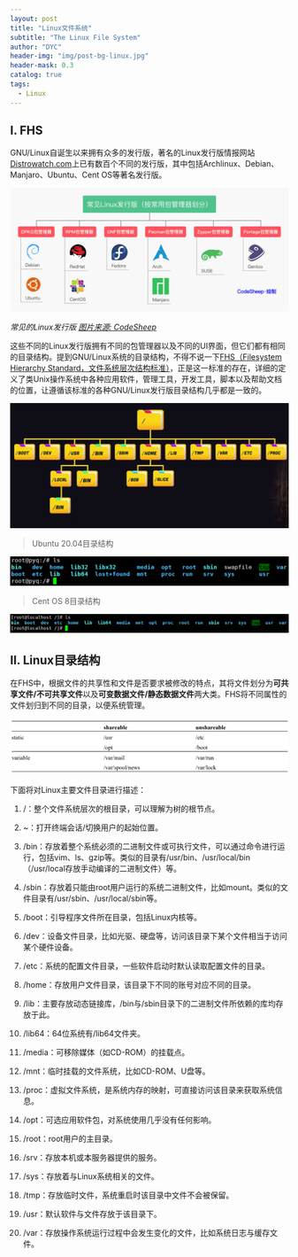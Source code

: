 ```yaml
---
layout: post
title: "Linux文件系统"
subtitle: "The Linux File System"
author: "DYC"
header-img: "img/post-bg-linux.jpg"
header-mask: 0.3
catalog: true
tags:
  - Linux
---
```


## Ⅰ. FHS

GNU/Linux自诞生以来拥有众多的发行版，著名的Linux发行版情报网站[Distrowatch.com](https://distrowatch.com/)上已有数百个不同的发行版，其中包括Archlinux、Debian、Manjaro、Ubuntu、Cent OS等著名发行版。

![Linux发展](/img/in-post/the-linux-file-system-1.jpeg)

*常见的Linux发行版 [图片来源: CodeSheep](https://b23.tv/ZL6UM9V)*

这些不同的Linux发行版拥有不同的包管理器以及不同的UI界面，但它们都有相同的目录结构。提到GNU/Linux系统的目录结构，不得不说一下[FHS（Filesystem Hierarchy Standard，文件系统层次结构标准）](https://www.pathname.com/fhs/)，正是这一标准的存在，详细的定义了类Unix操作系统中各种应用软件，管理工具，开发工具，脚本以及帮助文档的位置，让遵循该标准的各种GNU/Linux发行版目录结构几乎都是一致的。

![FHS目录结构](/img/in-post/the-linux-file-system-2.png)

> Ubuntu 20.04目录结构

![Ubuntu文件结构](/img/in-post/the-linux-file-system-3.png)

> Cent OS 8目录结构

![Cent OS文件结构](/img/in-post/the-linux-file-system-4.png)

## Ⅱ. Linux目录结构

在FHS中，根据文件的共享性和文件是否要求被修改的特点，其将文件划分为**可共享文件/不可共享文件**以及**可变数据文件/静态数据文件**两大类。FHS将不同属性的文件划归到不同的目录，以便系统管理。

![FHS文件划分](/img/in-post/the-linux-file-system-5.png)

下面将对Linux主要文件目录进行描述：

1. /：整个文件系统层次的根目录，可以理解为树的根节点。

2. ~：打开终端会话/切换用户的起始位置。

3. /bin：存放着整个系统必须的二进制文件或可执行文件，可以通过命令进行运行，包括vim、ls、gzip等。类似的目录有/usr/bin、/usr/local/bin（/usr/local存放手动编译的二进制文件）等。

4. /sbin：存放着只能由root用户运行的系统二进制文件，比如mount。类似的文件目录有/usr/sbin、/usr/local/sbin等。

5. /boot：引导程序文件所在目录，包括Linux内核等。

6. /dev：设备文件目录，比如光驱、硬盘等，访问该目录下某个文件相当于访问某个硬件设备。

7. /etc：系统的配置文件目录，一些软件启动时默认读取配置文件的目录。

8. /home：存放用户文件目录，该目录下不同的账号对应不同的目录。

9. /lib：主要存放动态链接库，/bin与/sbin目录下的二进制文件所依赖的库均存放于此。

10. /lib64：64位系统有/lib64文件夹。

11. /media：可移除媒体（如CD-ROM）的挂载点。

12. /mnt：临时挂载的文件系统，比如CD-ROM、U盘等。

13. /proc：虚拟文件系统，是系统内存的映射，可直接访问该目录来获取系统信息。

14. /opt：可选应用软件包，对系统使用几乎没有任何影响。

15. /root：root用户的主目录。

16. /srv：存放本机或本服务器提供的服务。

17. /sys：存放着与Linux系统相关的文件。

18. /tmp：存放临时文件，系统重启时该目录中文件不会被保留。

19. /usr：默认软件与文件存放于该目录下。

20. /var：存放操作系统运行过程中会发生变化的文件，比如系统日志与缓存文件。

    

